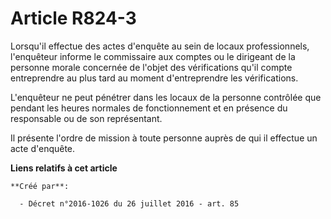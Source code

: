 # Article R824-3

Lorsqu'il effectue des actes d'enquête au sein de locaux professionnels, l'enquêteur informe le commissaire aux comptes ou le
dirigeant de la personne morale concernée de l'objet des vérifications qu'il compte entreprendre au plus tard au moment
d'entreprendre les vérifications. 

L'enquêteur ne peut pénétrer dans les locaux de la personne contrôlée que pendant les heures normales de fonctionnement et en
présence du responsable ou de son représentant. 

Il présente l'ordre de mission à toute personne auprès de qui il effectue un acte d'enquête.

**Liens relatifs à cet article**

	**Créé par**:

	  - Décret n°2016-1026 du 26 juillet 2016 - art. 85
